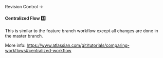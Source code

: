 <link rel="stylesheet" href="{{baseUrl}}/css/textbook.css">

<div class="website-content">

<div id="path">Revision Control &rarr; </div>

<div id="title">

#### Centralized Flow :two:

</div>

<div id="body">

This is similar to the feature branch workflow except all changes are done in the master branch.

More info: https://www.atlassian.com/git/tutorials/comparing-workflows#centralized-workflow

</div>

<div id="extras">
<div>

</div>

